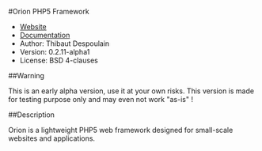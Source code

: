 #Orion PHP5 Framework

* [Website](http://bkcore.com)
* [Documentation](http://bkcore.com/orion-doc/)
* Author: Thibaut Despoulain
* Version: 0.2.11-alpha1
* License: BSD 4-clauses

##Warning

This is an early alpha version, use it at your own risks. This version is made for testing purpose only and may even not work "as-is" !

##Description

Orion is a lightweight PHP5 web framework designed for small-scale websites and applications.